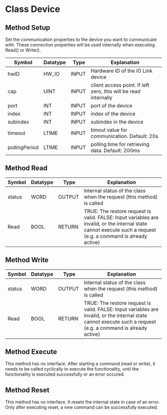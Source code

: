 # Class Device

## Method Setup

Set the communication properties to the device you want to communicate with. These connection properties will be used internally when executing Read() or Write().

| Symbol | Datatype | Type | Explanation |
| --- | --- | --- | --- |
| hwID | HW_IO | INPUT | Hardware ID of the IO Link device |
| cap | UINT | INPUT | client access point. If left zero, this will be read internally |
| port | INT | INPUT | port of the device |
| index | INT | INPUT | index of the device |
| subindex | INT | INPUT | subindex in the device |
| timeout | LTIME | INPUT | timout value for communication. Default: 20s |
| pollingPeriod | LTIME | INPUT | polling time for retrieving data. Default: 200ms |

## Method Read

| Symbol | Datatype | Type | Explanation |
| --- | --- | --- | --- |
| status | WORD | OUTPUT | Internal status of the class when the request (this method) is called |
| Read | BOOL | RETURN | TRUE: The restore request is valid. FALSE: Input variables are invalid, or the internal state cannot execute such a request (e.g. a command is already active) |

## Method Write

| Symbol | Datatype | Type | Explanation |
| --- | --- | --- | --- |
| status | WORD | OUTPUT | Internal status of the class when the request (this method) is called |
| Read | BOOL | RETURN | TRUE: The restore request is valid. FALSE: Input variables are invalid, or the internal state cannot execute such a request (e.g. a command is already active) |

## Method Execute

This method has no interface. After starting a command (read or write), it needs to be called cyclically to execute the functionality, until the functionality is executed successfully or an error occured. 

## Method Reset

This method has no interface. It resets the internal state in case of an error. Only after executing reset, a new command can be successfully executed.
